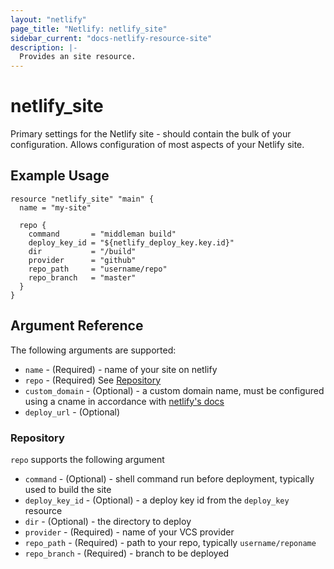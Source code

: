```yaml
---
layout: "netlify"
page_title: "Netlify: netlify_site"
sidebar_current: "docs-netlify-resource-site"
description: |-
  Provides an site resource.
---
```


# netlify_site

Primary settings for the Netlify site - should contain the bulk of your configuration. Allows configuration of most aspects of your Netlify site.

## Example Usage

```hcl
resource "netlify_site" "main" {
  name = "my-site"

  repo {
    command       = "middleman build"
    deploy_key_id = "${netlify_deploy_key.key.id}"
    dir           = "/build"
    provider      = "github"
    repo_path     = "username/repo"
    repo_branch   = "master"
  }
}
```

## Argument Reference

The following arguments are supported:

* `name` - (Required) - name of your site on netlify
* `repo` - (Required) See [Repository](#repo)
* `custom_domain` - (Optional) - a custom domain name, must be configured using a cname in accordance with [netlify's docs](https://www.netlify.com/docs/custom-domains)
* `deploy_url` - (Optional)

### Repository

`repo` supports the following argument

* `command` - (Optional) - shell command run before deployment, typically used to build the site
* `deploy_key_id` - (Optional) - a deploy key id from the `deploy_key` resource
* `dir` - (Optional) - the directory to deploy
* `provider` - (Required) - name of your VCS provider
* `repo_path` - (Required) - path to your repo, typically `username/reponame`
* `repo_branch` - (Required) - branch to be deployed
